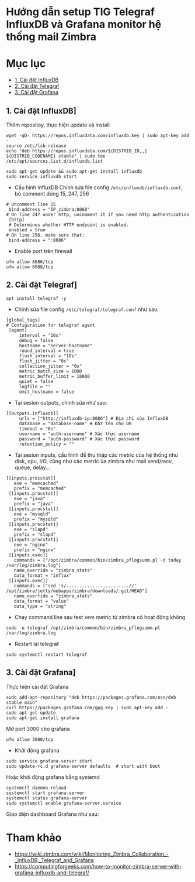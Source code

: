# Hướng dẫn setup TIG Telegraf InfluxDB và Grafana monitor hệ thống mail Zimbra

# Mục lục
- [1. Cài đặt InfluxDB](#1)
- [2. Cài đặt Telegraf](#2)
- [3. Cài đặt Grafana](#3)

<a name="1"></a>

## 1. Cài đặt InfluxDB]
Thêm repositoy, thực hiện update và install 
```
wget -qO- https://repos.influxdata.com/influxdb.key | sudo apt-key add -
source /etc/lsb-release
echo "deb https://repos.influxdata.com/${DISTRIB_ID,,} ${DISTRIB_CODENAME} stable" | sudo tee /etc/apt/sources.list.d/influxdb.list

sudo apt-get update && sudo apt-get install influxdb
sudo service influxdb start
```
- Cấu hình InfluxDB
Chỉnh sửa file config `/etc/influxdb/influxdb.conf`, bỏ comment dòng 15, 247, 256
```
# Uncomment line 15
 bind-address = "IP_zimbra:8088"
# On line 247 under http, uncomment it if you need http authentication
 [http]
 # Determines whether HTTP endpoint is enabled.
 enabled = true
# On line 256, make sure that:
 bind-address = ":8086"
```
- Enable port trên firewall
```
ufw allow 8086/tcp
ufw allow 8088/tcp
```
<a name="2"></a>

## 2. Cài đặt Telegraf]
```
apt install telegraf -y
```
- Chỉnh sửa file config `/etc/telegraf/telegraf.conf` như sau:
```
[global_tags]
# Configuration for telegraf agent
 [agent]
     interval = "10s"
     debug = false
     hostname = "server-hostname"
     round_interval = true
     flush_interval = "10s"
     flush_jitter = "0s"
     collection_jitter = "0s"
     metric_batch_size = 1000
     metric_buffer_limit = 10000
     quiet = false
     logfile = ""
     omit_hostname = false
```
- Tại sesion outputs, chỉnh sửa như sau:
```
[[outputs.influxdb]]
     urls = ["http://influxdb-ip:8086"] # Địa chỉ của InfluxDB
     database = "database-name" # Đặt tên cho DB
     timeout = "0s"
     username = "auth-username" # Xác thực username
     password = "auth-password" # Xác thực password
     retention_policy = ""
```
- Tại sesion inputs, cấu hình để thu thập các metric của hệ thống như disk, cpu, I/O, cũng như các metric ủa zimbra như mail send/recv, queue, delay...
```
[[inputs.procstat]]
   exe = "memcached"
   prefix = "memcached"
 [[inputs.procstat]]
   exe = "java"
   prefix = "java"
 [[inputs.procstat]]
   exe = "mysqld"
   prefix = "mysqld"
 [[inputs.procstat]]
   exe = "slapd"
   prefix = "slapd"
 [[inputs.procstat]]
   exe = "nginx"
   prefix = "nginx"
 [[inputs.exec]]
   commands = ["/opt/zimbra/common/bin/zimbra_pflogsumm.pl -d today /var/log/zimbra.log"]
   name_override = "zimbra_stats"
   data_format = "influx"
 [[inputs.exec]]
   commands = ["sed 's/........................//' /opt/zimbra/jetty/webapps/zimbra/downloads/.git/HEAD"]
   name_override = "zimbra_stats"
   data_format = "value"
   data_type = "string"
```
- Chạy command line sau test xem metric từ zimbra có hoạt động không
```
sudo -u telegraf /opt/zimbra/common/bin/zimbra_pflogsumm.pl /var/log/zimbra.log
```
- Restart lại telegraf
```
sudo systemctl restart telegraf
```
<a name="3"></a>

## 3. Cài đặt Grafana]
Thực hiện cài đặt Grafana
```
sudo add-apt-repository "deb https://packages.grafana.com/oss/deb stable main"
curl https://packages.grafana.com/gpg.key | sudo apt-key add -
sudo apt-get update
sudo apt-get install grafana
``` 
Mở port 3000 cho grafana
```
ufw allow 3000/tcp
```
- Khởi động grafana
```
sudo service grafana-server start
sudo update-rc.d grafana-server defaults  # start with boot
```
Hoặc khởi động grafana bằng systemd
```
systemctl daemon-reload
systemctl start grafana-server
systemctl status grafana-server
sudo systemctl enable grafana-server.service
```
Giao diện dashboard Grafana như sau:



# Tham khảo
- https://wiki.zimbra.com/wiki/Monitoring_Zimbra_Collaboration_-_InfluxDB,_Telegraf_and_Grafana
- https://computingforgeeks.com/how-to-monitor-zimbra-server-with-grafana-influxdb-and-telegraf/
